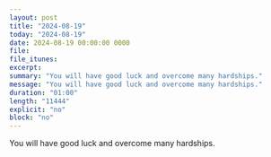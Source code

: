 ```yaml
---
layout: post
title: "2024-08-19"
today: "2024-08-19"
date: 2024-08-19 00:00:00 0000
file:
file_itunes:
excerpt:
summary: "You will have good luck and overcome many hardships."
message: "You will have good luck and overcome many hardships."
duration: "01:00"
length: "11444"
explicit: "no"
block: "no"
---
```

You will have good luck and overcome many hardships.

